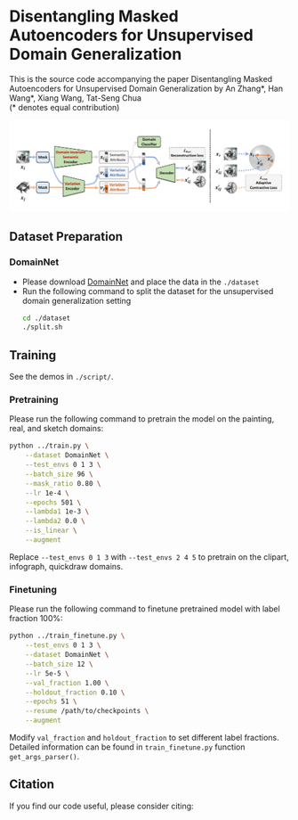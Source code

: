 # Disentangling Masked Autoencoders for Unsupervised Domain Generalization

This is the source code accompanying the paper Disentangling Masked Autoencoders for Unsupervised Domain Generalization by An Zhang*, Han Wang*, Xiang Wang, Tat-Seng Chua \
(\* denotes equal contribution)

![flow](./assets/flow.jpg)

## Dataset Preparation

### DomainNet

+ Please download [DomainNet](https://ai.bu.edu/M3SDA/) and place the data in the `./dataset`
+ Run the following command to split the dataset for the unsupervised domain generalization setting
    ```bash
    cd ./dataset
    ./split.sh
    ```

## Training

See the demos in `./script/`.

### Pretraining

Please run the following command to pretrain the model on the painting, real, and sketch domains:
```bash
python ../train.py \
    --dataset DomainNet \
    --test_envs 0 1 3 \
    --batch_size 96 \
    --mask_ratio 0.80 \
    --lr 1e-4 \
    --epochs 501 \
    --lambda1 1e-3 \
    --lambda2 0.0 \
    --is_linear \
    --augment
```
Replace `--test_envs 0 1 3` with `--test_envs 2 4 5` to pretrain on the clipart, infograph, quickdraw domains.

### Finetuning

Please run the following command to finetune pretrained model with label fraction 100\%:
```bash
python ../train_finetune.py \
    --test_envs 0 1 3 \
    --dataset DomainNet \
    --batch_size 12 \
    --lr 5e-5 \
    --val_fraction 1.00 \
    --holdout_fraction 0.10 \
    --epochs 51 \
    --resume /path/to/checkpoints \
    --augment
```
Modify `val_fraction` and `holdout_fraction` to set different label fractions. Detailed information can be found in `train_finetune.py` function `get_args_parser()`.

## Citation

If you find our code useful, please consider citing:

```

```